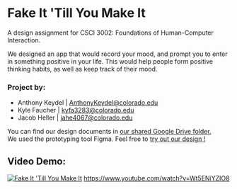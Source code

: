 <head>
  <link rel="shortcut icon" type="image/x-icon" href="favicon.ico">
</head>

# Fake It 'Till You Make It

A design assignment for CSCI 3002: Foundations of Human-Computer Interaction.

We designed an app that would record your mood, and prompt you to enter in something positive in your life. 
This would help people form positive thinking habits, as well as keep track of their mood.

### Project by:
* Anthony Keydel   |   [AnthonyKeydel@colorado.edu](mailto:AnthonyKeydel@colorado.edu)
* Kyle Faucher     |   kyfa3283@colorado.edu
* Jacob Heller     |   jahe4067@colorado.edu

You can find our design documents in [our shared Google Drive folder.](https://drive.google.com/drive/folders/1DvnZiXmrA9gZa9MRPTe5XoLIlBV-TXkd?usp=sharing)  
We used the prototyping tool Figma. Feel free to [try out our design !](https://www.figma.com/file/DEClNdggGmtuoC18Kt58aqHq/Final-Prototype)

## Video Demo:
[![Fake It 'Till You Make It](https://img.youtube.com/vi/Wt5ENiYZIO8/0.jpg)](https://www.youtube.com/watch?v=Wt5ENiYZIO8)
https://www.youtube.com/watch?v=Wt5ENiYZIO8


<!---
## Welcome to GitHub Pages

You can use the [editor on GitHub](https://github.com/AnthonyKeydel/FITYMA/edit/master/index.md) to maintain and preview the content for your website in Markdown files.

Whenever you commit to this repository, GitHub Pages will run [Jekyll](https://jekyllrb.com/) to rebuild the pages in your site, from the content in your Markdown files.

### Markdown

Markdown is a lightweight and easy-to-use syntax for styling your writing. It includes conventions for

```markdown
Syntax highlighted code block

# Header 1
## Header 2
### Header 3

- Bulleted
- List

1. Numbered
2. List

**Bold** and _Italic_ and `Code` text

[Link](url) and ![Image](src)
```

For more details see [GitHub Flavored Markdown](https://guides.github.com/features/mastering-markdown/).

### Jekyll Themes

Your Pages site will use the layout and styles from the Jekyll theme you have selected in your [repository settings](https://github.com/AnthonyKeydel/FITYMA/settings). The name of this theme is saved in the Jekyll `_config.yml` configuration file.

### Support or Contact

Having trouble with Pages? Check out our [documentation](https://help.github.com/categories/github-pages-basics/) or [contact support](https://github.com/contact) and we’ll help you sort it out.
-->

